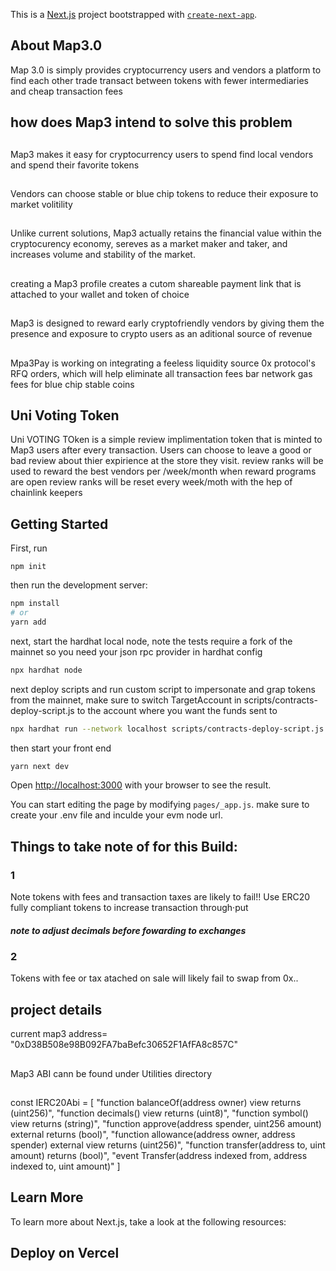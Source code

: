 This is a [Next.js](https://nextjs.org/) project bootstrapped with [`create-next-app`](https://github.com/vercel/next.js/tree/canary/packages/create-next-app).

## About Map3.0

Map 3.0 is simply provides cryptocurrency users and vendors a platform to find each other  trade transact between tokens with fewer intermediaries and cheap transaction fees

## how does Map3 intend to solve this problem

##
Map3 makes it easy for cryptocurrency users to spend find local vendors and spend their favorite tokens
## 

Vendors can choose stable or blue chip tokens to reduce their exposure to market volitility

##

Unlike current solutions, Map3 actually retains the financial value within the cryptocurency economy, sereves as a market maker and taker, and increases volume and stability of the market.

## 
creating a Map3 profile creates a cutom shareable payment link that is attached to your wallet and token of choice

## 
Map3 is designed to reward early cryptofriendly vendors by giving them the presence and exposure to  crypto users as an aditional source of revenue

## 
Mpa3Pay is working on integrating a feeless liquidity source 0x protocol's RFQ orders, which will help eliminate all transaction fees bar network gas fees for blue chip stable coins

## Uni Voting Token

Uni VOTING TOken is a simple review implimentation token that is minted to Map3 users after every transaction.
Users can choose to leave a good or bad review about thier expirience at the store they visit.
review ranks will be used to reward the best vendors per /week/month when reward programs are open
review ranks will be reset every week/moth with the hep of chainlink keepers
## Getting Started

First, run

```
npm init

```

then run the development server:

```bash
npm install 
# or
yarn add
```

next, start the hardhat local node, note  the tests require a fork of the mainnet so you need your json rpc provider in hardhat config


```bash
npx hardhat node
```
next deploy scripts and run custom script to impersonate and grap tokens from the mainnet, make sure to switch TargetAccount in scripts/contracts-deploy-script.js to the account where you want the funds sent to
```bash
npx hardhat run --network localhost scripts/contracts-deploy-script.js
```

then start your front end
```bash
yarn next dev
```

Open [http://localhost:3000](http://localhost:3000) with your browser to see the result.

You can start editing the page by modifying `pages/_app.js`. make sure to create your .env file and inculde your evm node url.
## Things to take note of for this Build:

### 1 
Note tokens with fees and transaction taxes are likely to fail!!
Use ERC20 fully compliant tokens to increase transaction through·put

##### note to adjust decimals before fowarding to exchanges

### 2
Tokens with fee or tax atached on sale will likely fail to swap from 0x..


## project  details
current map3 address= "0xD38B508e98B092FA7baBefc30652F1AfFA8c857C"
##
Map3 ABI cann be found under Utilities directory
##
const IERC20Abi = 
[
    "function balanceOf(address owner) view returns (uint256)",
    "function decimals() view returns (uint8)",
    "function symbol() view returns (string)",
    "function approve(address spender, uint256 amount) external returns (bool)",
    "function allowance(address owner, address spender) external view returns (uint256)",
    "function transfer(address to, uint amount) returns (bool)",
    "event Transfer(address indexed from, address indexed to, uint amount)"
  ] 

## Learn More

To learn more about Next.js, take a look at the following resources:
## Deploy on Vercel